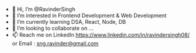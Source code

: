 - 👋 Hi, I’m @RavinderSingh
- 👀 I’m interested in Frontend Development & Web Development
- 🌱 I’m currently learning DSA, React, Node, DB
- 💞️ I’m looking to collaborate on ...
- 📫 Reach me on LinkedIn https://www.linkedin.com/in/ravindersingh08/ or Email : sng.ravinder@gmail.com

<!---
RavinderSingh08/RavinderSingh08 is a ✨ special ✨ repository because its `README.md` (this file) appears on your GitHub profile.
You can click the Preview link to take a look at your changes.
--->
